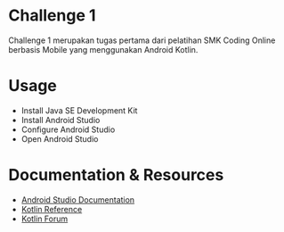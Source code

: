# Challenge 1
Challenge 1 merupakan tugas pertama dari pelatihan SMK Coding Online berbasis Mobile yang menggunakan Android Kotlin.

# Usage
* Install Java SE Development Kit
* Install Android Studio
* Configure Android Studio
* Open Android Studio

# Documentation & Resources
* [Android Studio Documentation](https://developer.android.com/docs)
* [Kotlin Reference](https://kotlinlang.org/docs/reference/)
* [Kotlin Forum](https://kotlinlang.org/community/)
